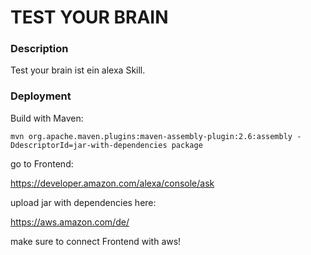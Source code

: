 # TEST YOUR BRAIN

### Description
Test your brain ist ein alexa Skill.

### Deployment

Build with Maven:
```
mvn org.apache.maven.plugins:maven-assembly-plugin:2.6:assembly -DdescriptorId=jar-with-dependencies package
```
go to Frontend:

https://developer.amazon.com/alexa/console/ask

upload jar with dependencies here:

https://aws.amazon.com/de/

make sure to connect Frontend with aws!
